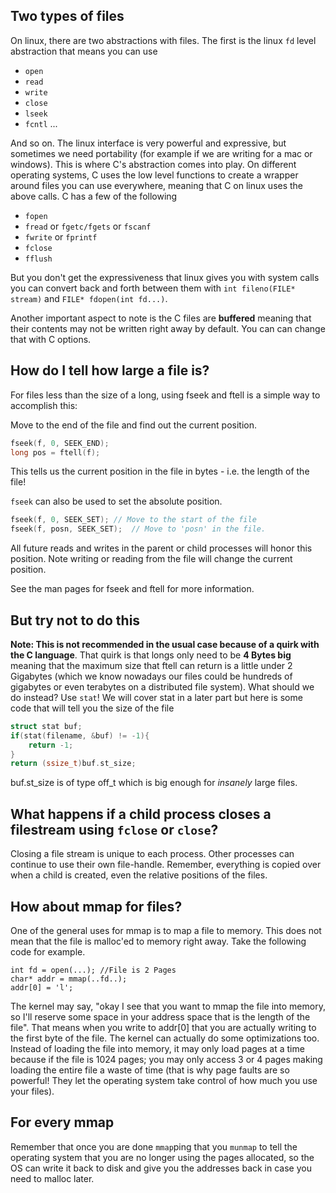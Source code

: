 ## Two types of files

On linux, there are two abstractions with files. The first is the linux `fd` level abstraction that means you can use
* `open`
* `read`
* `write`
* `close`
* `lseek`
* `fcntl`
...

And so on. The linux interface is very powerful and expressive, but sometimes we need portability (for example if we are writing for a mac or windows). This is where C's abstraction comes into play. On different operating systems, C uses the low level functions to create a wrapper around files you can use everywhere, meaning that C on linux uses the above calls. C has a few of the following
* `fopen`
* `fread` or `fgetc/fgets` or `fscanf`
* `fwrite` or `fprintf`
* `fclose`
* `fflush`

But you don't get the expressiveness that linux gives you with system calls you can convert back and forth between them with `int fileno(FILE* stream)` and `FILE* fdopen(int fd...)`.

Another important aspect to note is the C files are **buffered** meaning that their contents may not be written right away by default. You can can change that with C options.

## How do I tell how large a file is?
For files less than the size of a long, using fseek and ftell is a simple way to accomplish this:

Move to the end of the file and find out the current position.
```C
fseek(f, 0, SEEK_END);
long pos = ftell(f);
```
This tells us the current position in the file in bytes - i.e. the length of the file!

`fseek` can also be used to set the absolute position.
```C
fseek(f, 0, SEEK_SET); // Move to the start of the file 
fseek(f, posn, SEEK_SET);  // Move to 'posn' in the file.
```
All future reads and writes in the parent or child processes will honor this position.
Note writing or reading from the file will change the current position.

See the man pages for fseek and ftell for more information.

## But try not to do this
**Note: This is not recommended in the usual case because of a quirk with the C language**. That quirk is that longs only need to be **4 Bytes big** meaning that the maximum size that ftell can return is a little under 2 Gigabytes (which we know nowadays our files could be hundreds of gigabytes or even terabytes on a distributed file system). What should we do instead? Use `stat`! We will cover stat in a later part but here is some code that will tell you the size of the file
```C
struct stat buf;
if(stat(filename, &buf) != -1){
	return -1;
}
return (ssize_t)buf.st_size;
```
buf.st_size is of type off_t which is big enough for _insanely_ large files.

## What happens if a child process closes a filestream using `fclose` or `close`?
Closing a file stream is unique to each process. Other processes can continue to use their own file-handle. Remember, everything is copied over when a child is created, even the relative positions of the files.

## How about mmap for files?

One of the general uses for mmap is to map a file to memory. This does not mean that the file is malloc'ed to memory right away. Take the following code for example.

```
int fd = open(...); //File is 2 Pages
char* addr = mmap(..fd..);
addr[0] = 'l';
```
The kernel may say, "okay I see that you want to mmap the file into memory, so I'll reserve some space in your address space that is the length of the file". That means when you write to addr[0] that you are actually writing to the first byte of the file. The kernel can actually do some optimizations too. Instead of loading the file into memory, it may only load pages at a time because if the file is 1024 pages; you may only access 3 or 4 pages making loading the entire file a waste of time (that is why page faults are so powerful! They let the operating system take control of how much you use your files).

## For every mmap

Remember that once you are done `mmap`ping that you `munmap` to tell the operating system that you are no longer using the pages allocated, so the OS can write it back to disk and give you the addresses back in case you need to malloc later.


